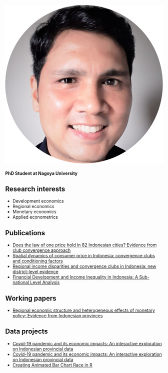 ![header image](https://github.com/haginta/Harry-Aginta/blob/main/Harry%20Aginta.png)
#### PhD Student at Nagoya University

## Research interests
- Development economics
- Regional economics
- Monetary economics
- Applied econometrics

## Publications
- [Does the law of one price hold in 82 Indonesian cities? Evidence from club
convergence approach](http://www.accessecon.com/Pubs/EB/2020/Volume40/EB-20-V40-I4-P248.pdf)
- [Spatial dynamics of consumer price in Indonesia: convergence clubs and conditioning factors](https://link.springer.com/article/10.1007/s41685-020-00178-0)
- [Regional income disparities and convergence clubs in Indonesia: new district-level evidence](https://www.tandfonline.com/doi/abs/10.1080/13547860.2020.1868107)
- [Financial Development and Income Inequality in Indonesia: A Sub-national Level Analysis](http://efi.ui.ac.id/index.php/efi/article/view/584/0)

## Working papers
- [Regional economic structure and heterogeneous effects of monetary policy: Evidence from Indonesian provinces](https://assets.researchsquare.com/files/rs-461275/v1_stamped.pdf)

## Data projects
- [Covid-19 pandemic and its economic impacts: An interactive exploration on Indonesian provincial data](https://rpubs.com/haginta/covid19-econ-impacts-indonesia)
- [Covid-19 pandemic and its economic impacts: An interactive exploration on Indonesian provincial data](https://haginta.shinyapps.io/covid19-econ-impacts-indonesia/)
- [Creating Animated Bar Chart Race in R](https://rpubs.com/haginta/709479)
